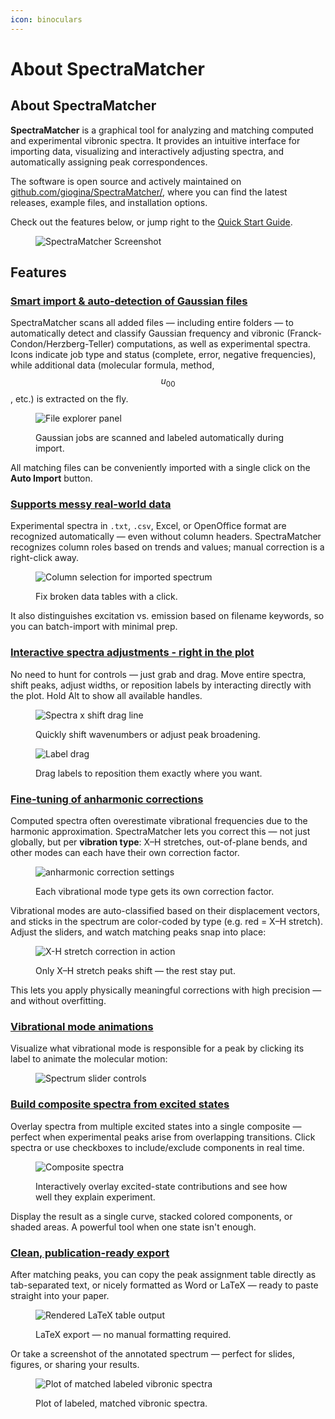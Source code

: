 ```yaml
---
icon: binoculars
---
```


# About SpectraMatcher

## About SpectraMatcher

**SpectraMatcher** is a graphical tool for analyzing and matching computed and experimental vibronic spectra. It provides an intuitive interface for importing data, visualizing and interactively adjusting spectra, and automatically assigning peak correspondences.

The software is open source and actively maintained on [github.com/giogina/SpectraMatcher/](https://github.com/giogina/SpectraMatcher/), where you can find the latest releases, example files, and installation options.

Check out the features below, or jump right to the [Quick Start Guide](quickstart.md).

<figure><img src=".gitbook/assets/screenshot.png" alt="SpectraMatcher Screenshot"><figcaption></figcaption></figure>

## Features

### [Smart import & auto-detection of Gaussian files](file_explorer.md#file-explorer)

SpectraMatcher scans all added files — including entire folders — to automatically detect and classify Gaussian frequency and vibronic (Franck-Condon/Herzberg-Teller) computations, as well as experimental spectra. Icons indicate job type and status (complete, error, negative frequencies), while additional data (molecular formula, method, $$u_{00}$$, etc.) is extracted on the fly.

<figure><img src=".gitbook/assets/file_explorer.png" alt="File explorer panel"><figcaption><p>Gaussian jobs are scanned and labeled automatically during import.</p></figcaption></figure>

All matching files can be conveniently imported with a single click on the **Auto Import** button.

### [Supports messy real-world data](file_explorer.md#experimental-spectra-files)

Experimental spectra in `.txt`, `.csv`, Excel, or OpenOffice format are recognized automatically — even without column headers. SpectraMatcher recognizes column roles based on trends and values; manual correction is a right-click away.

<figure><img src=".gitbook/assets/select_data_columns.gif" alt="Column selection for imported spectrum"><figcaption><p>Fix broken data tables with a click.</p></figcaption></figure>

It also distinguishes excitation vs. emission based on filename keywords, so you can batch-import with minimal prep.

### [Interactive spectra adjustments - right in the plot](plot_controls.md)

No need to hunt for controls — just grab and drag. Move entire spectra, shift peaks, adjust widths, or reposition labels by interacting directly with the plot. Hold Alt to show all available handles.

<figure><img src=".gitbook/assets/scroll_and_wavenumber_shift_using_drag_lines.gif" alt="Spectra x shift drag line"><figcaption><p>Quickly shift wavenumbers or adjust peak broadening.</p></figcaption></figure>

<figure><img src=".gitbook/assets/label_moving.gif" alt="Label drag"><figcaption><p>Drag labels to reposition them exactly where you want.</p></figcaption></figure>

### [Fine-tuning of anharmonic corrections](spectra_controls.md#anharmonic-correction-factors)

Computed spectra often overestimate vibrational frequencies due to the harmonic approximation. SpectraMatcher lets you correct this — not just globally, but per **vibration type**: X–H stretches, out-of-plane bends, and other modes can each have their own correction factor.

<figure><img src=".gitbook/assets/anharmonic_correction_sliders.png" alt="anharmonic correction settings"><figcaption><p>Each vibrational mode type gets its own correction factor.</p></figcaption></figure>

Vibrational modes are auto-classified based on their displacement vectors, and sticks in the spectrum are color-coded by type (e.g. red = X–H stretch). Adjust the sliders, and watch matching peaks snap into place:

<figure><img src=".gitbook/assets/hydrogen_stretch_peak_moving.gif" alt="X-H stretch correction in action"><figcaption><p>Only X–H stretch peaks shift — the rest stay put.</p></figcaption></figure>

This lets you apply physically meaningful corrections with high precision — and without overfitting.

### [Vibrational mode animations](spectra_controls.md#vibrational-mode-animations)

Visualize what vibrational mode is responsible for a peak by clicking its label to animate the molecular motion:

<figure><img src=".gitbook/assets/anim.gif" alt="Spectrum slider controls"><figcaption></figcaption></figure>

### [Build composite spectra from excited states](spectra_controls.md#composite-spectrum)

Overlay spectra from multiple excited states into a single composite — perfect when experimental peaks arise from overlapping transitions. Click spectra or use checkboxes to include/exclude components in real time.

<figure><img src=".gitbook/assets/composite.gif" alt="Composite spectra"><figcaption><p>Interactively overlay excited-state contributions and see how well they explain experiment.</p></figcaption></figure>

Display the result as a single curve, stacked colored components, or shaded areas. A powerful tool when one state isn't enough.

### [Clean, publication-ready export](exports.md)

After matching peaks, you can copy the peak assignment table directly as tab-separated text, or nicely formatted as Word or LaTeX — ready to paste straight into your paper.

<figure><img src=".gitbook/assets/latex_table.png" alt="Rendered LaTeX table output"><figcaption><p>LaTeX export — no manual formatting required.</p></figcaption></figure>

Or take a screenshot of the annotated spectrum — perfect for slides, figures, or sharing your results.

<figure><img src=".gitbook/assets/match_plot.png" alt="Plot of matched labeled vibronic spectra"><figcaption><p>Plot of labeled, matched vibronic spectra.</p></figcaption></figure>
